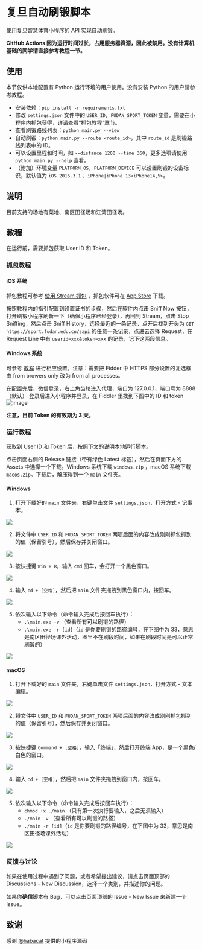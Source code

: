 # 复旦自动刷锻脚本

使用复旦智慧体育小程序的 API 实现自动刷锻。

**GitHub Actions 因为运行时间过长，占用服务器资源，因此被禁用。没有计算机基础的同学请直接参考教程一节。**

## 使用

本节仅供本地配置有 Python 运行环境的用户使用。没有安装 Python 的用户请参考教程。

- 安装依赖：`pip install -r requirements.txt`
- 修改 `settings.json` 文件中的 `USER_ID, FUDAN_SPORT_TOKEN` 变量，需要在小程序内抓包获得，详请查看“抓包教程”章节。
- 查看刷锻路线列表：`python main.py --view`
- 自动刷锻：`python main.py --route <route_id>`，其中 `route_id` 是刷锻路线列表中的 ID。
- 可以设置里程和时间，如 `--distance 1200 --time 360`，更多选项请使用 `python main.py --help` 查看。
- （附加）环境变量 `PLATFORM_OS, PLATFORM_DEVICE` 可以设置刷锻的设备标识，默认值为 `iOS 2016.3.1`
  、`iPhone|iPhone 13<iPhone14,5>`。

## 说明

目前支持的场地有菜地、南区田径场和江湾田径场。

## 教程

在运行前，需要抓包获取 User ID 和 Token。

### 抓包教程

#### iOS 系统

抓包教程可参考 [使用 Stream 抓包](https://www.azurew.com/%e8%bf%90%e7%bb%b4%e5%b7%a5%e5%85%b7/8528.html)
，抓包软件可在 [App Store](https://apps.apple.com/cn/app/stream/id1312141691) 下载。

按照教程内的指引配置到设置证书的步骤，然后在软件内点击 Sniff Now 按钮，打开刷锻小程序刷新一下（确保小程序已经登录），再回到
Stream，点击 Stop Sniffing，然后点击 Sniff
History，选择最近的一条记录，点开后找到开头为 `GET https://sport.fudan.edu.cn/sapi` 的任意一条记录，点进去选择 Request，在
Request Line 中有 `userid=xxx&token=xxx` 的记录，记下这两段信息。

#### Windows 系统

可参考 [教程](https://juejin.cn/post/6920993581758939150/) 进行相应设置。注意：需要把 Fidder 中 HTTPS 部分设置的复选框由
from browers only 改为 from all processes。

在配置完后，微信登录，右上角齿轮进入代理，端口为 127.0.0.1，端口号为 8888（默认）
登录后进入小程序并登录，在 Fiddler 里找到下图中的 ID 和 token
![image](https://user-images.githubusercontent.com/51439899/226794395-42eca333-fb65-4e29-a2cb-b8ce3fd13221.png)

**注意，目前 Token 的有效期为 3 天。**

### 运行教程

获取到 User ID 和 Token 后，按照下文的说明本地运行脚本。

点击页面右侧的 Release 链接（带有绿色 Latest 标签），然后在页面下方的 Assets 中选择一个下载。Windows 系统下载 `windows.zip`
，macOS 系统下载 `macos.zip`。下载后，解压得到一个 `main` 文件夹。

#### Windows

1. 打开下载好的 `main` 文件夹，右键单击文件 `settings.json`，打开方式 - 记事本。

![](https://github.com/fsy2001/fudan-sport-automator/assets/55231108/81a1a320-3d85-4236-a204-4380ee4545ea)

2. 将文件中 `USER_ID` 和 `FUDAN_SPORT_TOKEN`
两项后面的内容改成刚刚抓包抓到的值（保留引号），然后保存并关闭窗口。

![](https://github.com/fsy2001/fudan-sport-automator/assets/55231108/810afd57-43ff-4904-86a2-1865b6564b31)

3. 按快捷键 `Win + R`，输入 `cmd` 回车，会打开一个黑色窗口。

![](https://github.com/fsy2001/fudan-sport-automator/assets/55231108/76d4305f-c938-4b23-bb78-dd2390179e9f)

4. 输入 `cd + [空格]`，然后把 `main` 文件夹拖拽到黑色窗口内，按回车。

![](https://github.com/fsy2001/fudan-sport-automator/assets/55231108/3c7ab9db-9212-468b-b50b-c8f92538308e)

5. 依次输入以下命令（命令输入完成后按回车执行）：
   - `.\main.exe -v` （查看所有可以刷锻的路径）
   - `.\main.exe -r [id]`（`id` 是你要刷锻的路径编号，在下图中为 33，意思是南区田径场课外活动，图里不在刷段时间，如果在刷段时间是可以正常刷锻的）

![](https://github.com/fsy2001/fudan-sport-automator/assets/55231108/aacd8fc6-4bb0-4b40-bf11-ae7837bba047)


#### macOS

1. 打开下载好的 `main` 文件夹，右键单击文件 `settings.json`，打开方式 - 文本编辑。

![](https://github.com/fsy2001/fudan-sport-automator/assets/55231108/0a1557d3-e858-4d7d-b37e-ce7b8a59d0cc)

2. 将文件中 `USER_ID` 和 `FUDAN_SPORT_TOKEN`
两项后面的内容改成刚刚抓包抓到的值（保留引号），然后保存并关闭窗口。

![](https://github.com/fsy2001/fudan-sport-automator/assets/55231108/f7686126-0361-4e2d-bc71-8a8ad228a91a)

3. 按快捷键 `Command + [空格]`，输入「终端」，然后打开终端 App，是一个黑色/白色的窗口。

![](https://github.com/fsy2001/fudan-sport-automator/assets/55231108/515e7c36-437a-4c80-834b-7d59388ed1aa)

4. 输入 `cd + [空格]`，然后把 `main` 文件夹拖拽到窗口内，按回车。

![](https://github.com/fsy2001/fudan-sport-automator/assets/55231108/bb0c16e1-ea9a-436a-8114-6fb492d407a9)

5. 依次输入以下命令（命令输入完成后按回车执行）：
   - `chmod +x ./main` （只有第一次执行要输入，之后无须输入）
   - `./main -v` （查看所有可以刷锻的路径）
   - `./main -r [id]`（`id` 是你要刷锻的路径编号，在下图中为 33，意思是南区田径场课外活动）

![](https://github.com/fsy2001/fudan-sport-automator/assets/55231108/85f64e7e-5f2e-4c52-9899-8172f79a9cbc)

### 反馈与讨论

如果在使用过程中遇到了问题，或者希望提出建议，请点击页面顶部的 Discussions - New Discussion，选择一个类别，并描述你的问题。

如果你**确信**脚本有 Bug，可以点击页面顶部的 Issue - New Issue 来新建一个 Issue。

## 致谢

感谢 [@habacat](https://github.com/habacat) 提供的小程序源码




